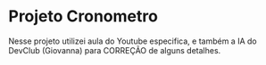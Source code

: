 <h1>Projeto Cronometro</h1>
<p>Nesse projeto utilizei aula do Youtube especifica, e também a IA do DevClub (Giovanna) para CORREÇÃO de alguns detalhes. </p>
